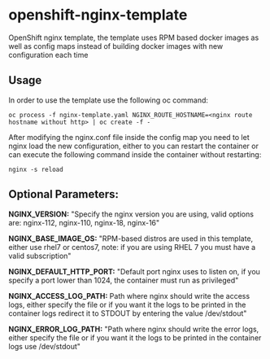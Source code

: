 
# openshift-nginx-template
OpenShift nginx template, the template uses RPM based docker images as well as config maps instead of building docker images with new configuration each time

## Usage
In order to use the template use the following oc command:

    oc process -f nginx-template.yaml NGINX_ROUTE_HOSTNAME=<nginx route hostname without http> | oc create -f -


After modifying the nginx.conf file inside the config map you need to let nginx load the new configuration, either to you can restart the container or can execute the following command inside the container without restarting:

    nginx -s reload

## Optional Parameters:

**NGINX_VERSION:**
"Specify the nginx version you are using, valid options are: nginx-112, nginx-110, nginx-18, nginx-16" 

**NGINX_BASE_IMAGE_OS:**
"RPM-based distros are used in this template, either use rhel7 or centos7, note: if you are using RHEL 7 you must have a valid subscription"

**NGINX_DEFAULT_HTTP_PORT:**
"Default port nginx uses to listen on, if you specify a port lower than 1024, the container must run as privileged"

**NGINX_ACCESS_LOG_PATH:**
Path where nginx should write the access logs, either specify the file or if you want it the logs to be printed in the container logs redirect it to STDOUT by entering the value /dev/stdout"

**NGINX_ERROR_LOG_PATH:**
"Path where nginx should write the error logs, either specify the file or if you want it the logs to be printed in the container logs use /dev/stdout"


